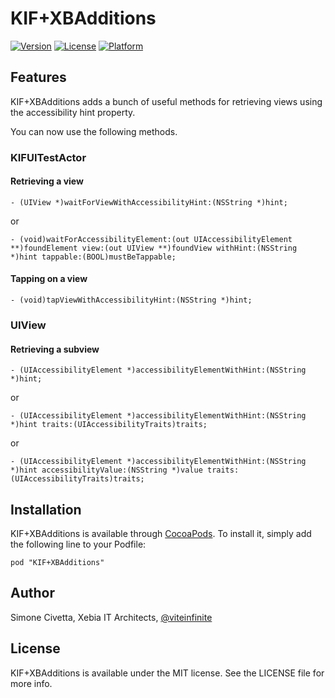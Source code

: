 # KIF+XBAdditions

[![Version](https://img.shields.io/cocoapods/v/KIF+XBAdditions.svg?style=flat)](http://cocoadocs.org/docsets/KIF+XBAdditions)
[![License](https://img.shields.io/cocoapods/l/KIF+XBAdditions.svg?style=flat)](http://cocoadocs.org/docsets/KIF+XBAdditions)
[![Platform](https://img.shields.io/cocoapods/p/KIF+XBAdditions.svg?style=flat)](http://cocoadocs.org/docsets/KIF+XBAdditions)

## Features

KIF+XBAdditions adds a bunch of useful methods for retrieving views using the accessibility hint property.

You can now use the following methods.

### KIFUITestActor

#### Retrieving a view

	- (UIView *)waitForViewWithAccessibilityHint:(NSString *)hint;
or

	- (void)waitForAccessibilityElement:(out UIAccessibilityElement **)foundElement view:(out UIView **)foundView withHint:(NSString *)hint tappable:(BOOL)mustBeTappable;

#### Tapping on a view

	- (void)tapViewWithAccessibilityHint:(NSString *)hint;

### UIView

#### Retrieving a subview
	- (UIAccessibilityElement *)accessibilityElementWithHint:(NSString *)hint;
or

	- (UIAccessibilityElement *)accessibilityElementWithHint:(NSString *)hint traits:(UIAccessibilityTraits)traits;
or

	- (UIAccessibilityElement *)accessibilityElementWithHint:(NSString *)hint accessibilityValue:(NSString *)value traits:(UIAccessibilityTraits)traits;


## Installation

KIF+XBAdditions is available through [CocoaPods](http://cocoapods.org). To install
it, simply add the following line to your Podfile:

    pod "KIF+XBAdditions"

## Author

Simone Civetta, Xebia IT Architects, [@viteinfinite](http://twitter.com/viteinfinite)

## License

KIF+XBAdditions is available under the MIT license. See the LICENSE file for more info.

